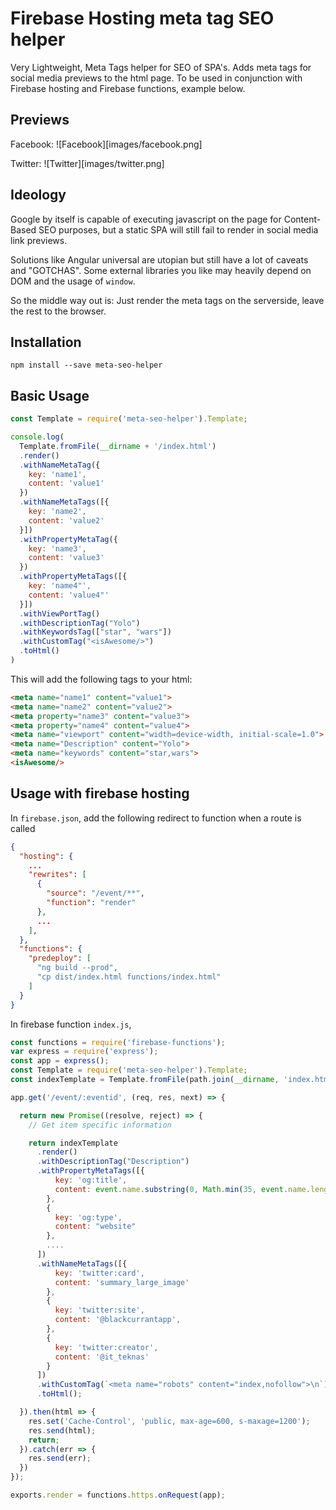 # Firebase Hosting meta tag SEO helper
Very Lightweight, Meta Tags helper for SEO of SPA's. 
Adds meta tags for social media previews to the html page.
To be used in conjunction with Firebase hosting and Firebase functions, example below.

## Previews
Facebook:
![Facebook][images/facebook.png]

Twitter:
![Twitter][images/twitter.png]

## Ideology
Google by itself is capable of executing javascript on the page for Content-Based SEO purposes, but a static SPA will still fail to render in social media link previews.

Solutions like Angular universal are utopian but still have a lot of caveats and "GOTCHAS". 
Some external libraries you like may heavily depend on DOM and the usage of `window`.

So the middle way out is: 
Just render the meta tags on the serverside, leave the rest to the browser.

## Installation

`npm install --save meta-seo-helper`

## Basic Usage

```javascript
const Template = require('meta-seo-helper').Template;

console.log(
  Template.fromFile(__dirname + '/index.html')
  .render()
  .withNameMetaTag({
    key: 'name1',
    content: 'value1'
  })
  .withNameMetaTags([{
    key: 'name2',
    content: 'value2'
  }])
  .withPropertyMetaTag({
    key: 'name3',
    content: 'value3'
  })
  .withPropertyMetaTags([{
    key: 'name4"',
    content: 'value4"'
  }])
  .withViewPortTag()
  .withDescriptionTag("Yolo")
  .withKeywordsTag(["star", "wars"])
  .withCustomTag("<isAwesome/>")
  .toHtml()
)
```

This will add the following tags to your html: 

```html
<meta name="name1" content="value1">
<meta name="name2" content="value2">
<meta property="name3" content="value3">
<meta property="name4" content="value4">
<meta name="viewport" content="width=device-width, initial-scale=1.0">
<meta name="Description" content="Yolo">
<meta name="keywords" content="star,wars">
<isAwesome/>
```

## Usage with firebase hosting

In `firebase.json`, add the following redirect to function when a route is called
```json
{
  "hosting": {
    ...
    "rewrites": [
      {
        "source": "/event/**",
        "function": "render"
      },
      ...
    ],
  },
  "functions": {
    "predeploy": [
      "ng build --prod",
      "cp dist/index.html functions/index.html"
    ]
  }
}
```

In firebase function `index.js`,

```javascript
const functions = require('firebase-functions');
var express = require('express');
const app = express();
const Template = require('meta-seo-helper').Template;
const indexTemplate = Template.fromFile(path.join(__dirname, 'index.html'));

app.get('/event/:eventid', (req, res, next) => {

  return new Promise((resolve, reject) => {
    // Get item specific information 

    return indexTemplate
      .render()
      .withDescriptionTag("Description")
      .withPropertyMetaTags([{
          key: 'og:title',
          content: event.name.substring(0, Math.min(35, event.name.length))
        },
        {
          key: 'og:type',
          content: "website"
        },
        ....
      ])
      .withNameMetaTags([{
          key: 'twitter:card',
          content: 'summary_large_image'
        },
        {
          key: 'twitter:site',
          content: '@blackcurrantapp',
        },
        {
          key: 'twitter:creator',
          content: '@it_teknas'
        }
      ])
      .withCustomTag(`<meta name="robots" content="index,nofollow">\n`)
      .toHtml();

  }).then(html => {
    res.set('Cache-Control', 'public, max-age=600, s-maxage=1200');
    res.send(html);
    return;
  }).catch(err => {
    res.send(err);
  })
});

exports.render = functions.https.onRequest(app);
```



